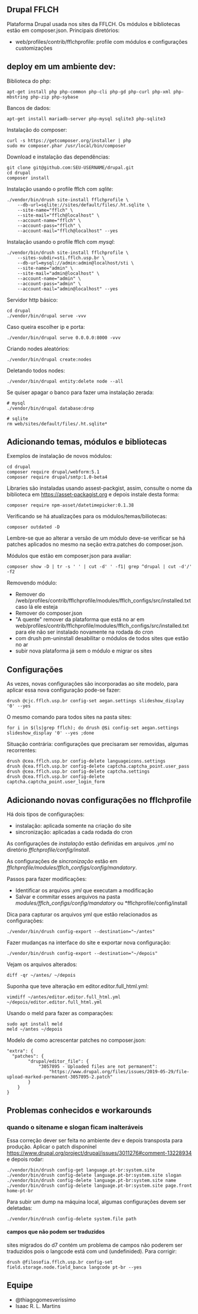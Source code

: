 ## Drupal FFLCH

Plataforma Drupal usada nos sites da FFLCH. Os módulos e bibliotecas
estão em composer.json. Principais diretórios:

 - web/profiles/contrib/fflchprofile: profile com módulos e configurações customizações

## deploy em um ambiente dev:

Biblioteca do php:

    apt-get install php php-common php-cli php-gd php-curl php-xml php-mbstring php-zip php-sybase

Bancos de dados:

    apt-get install mariadb-server php-mysql sqlite3 php-sqlite3

Instalação do composer:

    curl -s https://getcomposer.org/installer | php
    sudo mv composer.phar /usr/local/bin/composer

Download e instalação das dependências:

    git clone git@github.com:SEU-USERNAME/drupal.git
    cd drupal
    composer install

Instalação usando o profile fflch com *sqlite*:

    ./vendor/bin/drush site-install fflchprofile \
        --db-url=sqlite://sites/default/files/.ht.sqlite \
        --site-name="fflch" \
        --site-mail="fflch@localhost" \
        --account-name="fflch" \
        --account-pass="fflch" \
        --account-mail="fflch@localhost" --yes

Instalação usando o profile fflch com *mysql*:

    ./vendor/bin/drush site-install fflchprofile \
        --sites-subdir=sti.fflch.usp.br \
        --db-url=mysql://admin:admin@localhost/sti \
        --site-name="admin" \
        --site-mail="admin@localhost" \
        --account-name="admin" \
        --account-pass="admin" \
        --account-mail="admin@localhost" --yes

Servidor http básico:

    cd drupal
    ./vendor/bin/drupal serve -vvv

Caso queira escolher ip e porta:

    ./vendor/bin/drupal serve 0.0.0.0:8000 -vvv

Criando nodes aleatórios:

    ./vendor/bin/drupal create:nodes

Deletando todos nodes:

    ./vendor/bin/drupal entity:delete node --all

Se quiser apagar o banco para fazer uma instalação zerada:

    # mysql
    ./vendor/bin/drupal database:drop

    # sqlite
    rm web/sites/default/files/.ht.sqlite*

## Adicionando temas, módulos e bibliotecas

Exemplos de instalação de novos módulos:

    cd drupal
    composer require drupal/webform:5.1
    composer require drupal/smtp:1.0-beta4

Libraries são instaladas usando assest-packgist, assim,
consulte o nome da biblioteca em https://asset-packagist.org e
depois instale desta forma:

    composer require npm-asset/datetimepicker:0.1.38

Verificando se há atualizações para os módulos/temas/biliotecas:

    composer outdated -D

Lembre-se que ao alterar a versão de um módulo deve-se verificar se há 
patches aplicados no mesmo na seção extra.patches do composer.json.

Módulos que estão em composer.json para avaliar:

    composer show -D | tr -s ' ' | cut -d' ' -f1| grep ^drupal | cut -d'/' -f2
    
Removendo módulo:
    
- Remover do /web/profiles/contrib/fflchprofile/modules/fflch_configs/src/installed.txt caso lá ele esteja
- Remover do composer.json
- "A quente" remover da plataforma que está no ar em web/profiles/contrib/fflchprofile/modules/fflch_configs/src/installed.txt para ele não ser instalado novamente na rodada do cron
- com drush pm-uninstall desabilitar o módulos de todos sites que estão no ar
- subir nova plataforma já sem o módulo e migrar os sites

## Configurações

As vezes, novas configurações são incorporadas ao site modelo, para aplicar essa
nova configuração pode-se fazer:

    drush @cjc.fflch.usp.br config-set aegan.settings slideshow_display '0' --yes

O mesmo comando para todos sites na pasta sites:

    for i in $(ls|grep fflch); do drush @$i config-set aegan.settings slideshow_display '0' --yes ;done

Situação contrária: configurações que precisaram ser removidas,
algumas recorrentes:

    drush @cea.fflch.usp.br config-delete languageicons.settings
    drush @cea.fflch.usp.br config-delete captcha.captcha_point.user_pass
    drush @cea.fflch.usp.br config-delete captcha.settings
    drush @cea.fflch.usp.br config-delete captcha.captcha_point.user_login_form

## Adicionando novas configurações no fflchprofile

Há dois tipos de configurações:

 - instalação: aplicada somente na criação do site
 - sincronização: aplicadas a cada rodada do cron

As configurações de *instalação* estão definidas em arquivos
*.yml* no diretório *fflchprofile/config/install*.

As configurações de *sincronização* estão
em *fflchprofile/modules/fflch_configs/config/mandatory*.

Passos para fazer modificações:

- Identificar os arquivos *.yml* que executam a modificação
- Salvar e commitar esses arquivos na pasta *modules/fflch_configs/config/mandatory* ou *fflchprofile/config/install


Dica para capturar os arquivos yml que estão relacionados as configurações:

    ./vendor/bin/drush config-export --destination="~/antes"

Fazer mudanças na interface do site e exportar nova configuração:

    ./vendor/bin/drush config-export --destination="~/depois"

Vejam os arquivos alterados:

    diff -qr ~/antes/ ~/depois

Suponha que teve alteração em editor.editor.full_html.yml:

    vimdiff ~/antes/editor.editor.full_html.yml ~/depois/editor.editor.full_html.yml

Usando o meld para fazer as comparações:

    sudo apt install meld
    meld ~/antes ~/depois

Modelo de como acrescentar patches no composer.json:

    "extra": {
      "patches": {
            "drupal/editor_file": {
                "3057895 - Uploaded files are not permanent":
                    "https://www.drupal.org/files/issues/2019-05-29/file-upload-marked-permanent-3057895-2.patch"
            }
        }
    }

## Problemas conhecidos e workarounds

### quando o sitename e slogan ficam inalteráveis

Essa correção dever ser feita no ambiente dev e depois
transposta para produção. Aplicar o patch disponínel
https://www.drupal.org/project/drupal/issues/3011276#comment-13228934
e depois rodar:

    ./vendor/bin/drush config-get language.pt-br:system.site
    ./vendor/bin/drush config-delete language.pt-br:system.site slogan
    ./vendor/bin/drush config-delete language.pt-br:system.site name
    ./vendor/bin/drush config-delete language.pt-br:system.site page.front home-pt-br

Para subir um dump na máquina local, algumas configurações devem ser deletadas:

    ./vendor/bin/drush config-delete system.file path
    
#### campos que não podem ser traduzidos

sites migrados do d7 contém um problema de campos não poderem ser 
traduzidos pois o langcode está com und (undefinided). Para corrigir:

    drush @filosofia.fflch.usp.br config-set  field.storage.node.field_banca langcode pt-br --yes

## Equipe

- @thiagogomesverissimo
- Isaac R. L. Martins

